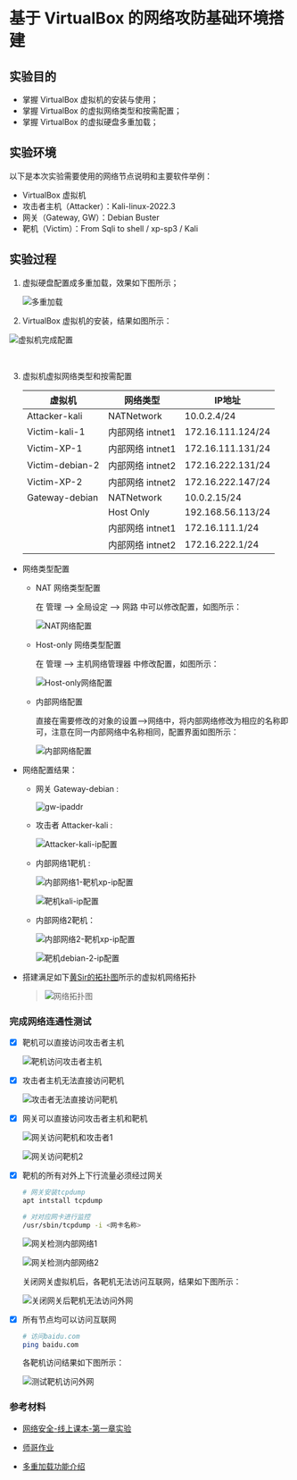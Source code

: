 # 基于 VirtualBox 的网络攻防基础环境搭建



## 实验目的

- 掌握 VirtualBox 虚拟机的安装与使用；
- 掌握 VirtualBox 的虚拟网络类型和按需配置；
- 掌握 VirtualBox 的虚拟硬盘多重加载；



## 实验环境

以下是本次实验需要使用的网络节点说明和主要软件举例：

- VirtualBox 虚拟机
- 攻击者主机（Attacker）：Kali-linux-2022.3
- 网关（Gateway, GW）：Debian Buster
- 靶机（Victim）：From Sqli to shell / xp-sp3 / Kali



## 实验过程

1. 虚拟硬盘配置成多重加载，效果如下图所示；

   ![多重加载](img/修改虚拟硬盘类型.jpg)



2.  VirtualBox 虚拟机的安装，结果如图所示：

   ![虚拟机完成配置](img/虚拟机完成配置.jpg)

​	

3. 虚拟机虚拟网络类型和按需配置

   | 虚拟机          | 网络类型         | IP地址            |
   | --------------- | ---------------- | ----------------- |
   | Attacker-kali   | NATNetwork       | 10.0.2.4/24       |
   | Victim-kali-1   | 内部网络 intnet1 | 172.16.111.124/24 |
   | Victim-XP-1     | 内部网络 intnet1 | 172.16.111.131/24 |
   | Victim-debian-2 | 内部网络 intnet2 | 172.16.222.131/24 |
   | Victim-XP-2     | 内部网络 intnet2 | 172.16.222.147/24 |
   | Gateway-debian  | NATNetwork       | 10.0.2.15/24      |
   |                 | Host Only        | 192.168.56.113/24 |
   |                 | 内部网络 intnet1 | 172.16.111.1/24   |
   |                 | 内部网络 intnet2 | 172.16.222.1/24   |

- 网络类型配置

  - NAT 网络类型配置

    在 管理 --> 全局设定 --> 网路 中可以修改配置，如图所示：

    ![NAT网络配置](img/NAT网络配置.jpg)

    

  - Host-only 网络类型配置

    在 管理 --> 主机网络管理器 中修改配置，如图所示：

    ![Host-only网络配置](img/Host-only网络配置.jpg)

    

  - 内部网络配置

    直接在需要修改的对象的设置-->网络中，将内部网络修改为相应的名称即可，注意在同一内部网络中名称相同，配置界面如图所示：

    ![内部网络配置](img/内部网络配置.jpg)

    

- 网络配置结果：

  - 网关 Gateway-debian :

    ![gw-ipaddr](img/gw-ipaddr.jpg)

  - 攻击者 Attacker-kali :

    ![Attacker-kali-ip配置](img/Attacker-kali-ip配置.jpg)

  - 内部网络1靶机 :

    ![内部网络1-靶机xp-ip配置](img/内部网络1-靶机xp-ip配置.jpg)

    ![靶机kali-ip配置](img/靶机kali-ip配置.jpg)

  - 内部网络2靶机：

    ![内部网络2-靶机xp-ip配置](img/内部网络2-靶机xp-ip配置.jpg)

    ![靶机debian-2-ip配置](img/靶机debian-2-ip配置.jpg)

    

- 搭建满足如下[黄Sir的拓扑图](https://c4pr1c3.github.io/cuc-ns/chap0x01/exp.html)所示的虚拟机网络拓扑

  > ![网络拓扑图](img/拓扑图.jpg)



### 完成网络连通性测试

- [x] 靶机可以直接访问攻击者主机

  ![靶机访问攻击者主机](img/靶机访问攻击者主机.png)

  

- [x] 攻击者主机无法直接访问靶机

  ![攻击者无法直接访问靶机](img/攻击者无法直接访问靶机.jpg)

  

- [x] 网关可以直接访问攻击者主机和靶机

  ![网关访问靶机和攻击者1](img/网关访问靶机和攻击者主机1.jpg)

  ![网关访问靶机2](img/网关访问靶机2.jpg)

  

- [x] 靶机的所有对外上下行流量必须经过网关

  ```bash
  # 网关安装tcpdump
  apt intstall tcpdump
  
  # 对对应网卡进行监控
  /usr/sbin/tcpdump -i <网卡名称>
  ```

  ![网关检测内部网络1](img/网关检测内部网络1.jpg)

  ![网关检测内部网络2](img/网关检测内部网络2.jpg)

  关闭网关虚拟机后，各靶机无法访问互联网，结果如下图所示：

  ![关闭网关后靶机无法访问外网](img/关闭网关后靶机无法访问外网.png)

  

- [x] 所有节点均可以访问互联网

  ```bash
  # 访问baidu.com
  ping baidu.com
  ```

  各靶机访问结果如下图所示：

  ![测试靶机访问外网](img/测试靶机访问外网.png)



### 参考材料

- [网络安全-线上课本-第一章实验](https://c4pr1c3.github.io/cuc-ns/chap0x01/exp.html)
- [师哥作业](https://github.com/CUCCS/2020-ns-public-LyuLumos/blob/ch0x01/ch0x01/%E5%9F%BA%E4%BA%8E%20VirtualBox%20%E7%9A%84%E7%BD%91%E7%BB%9C%E6%94%BB%E9%98%B2%E5%9F%BA%E7%A1%80%E7%8E%AF%E5%A2%83%E6%90%AD%E5%BB%BA.md)

- [多重加载功能介绍](https://blog.csdn.net/jeanphorn/article/details/45056251)